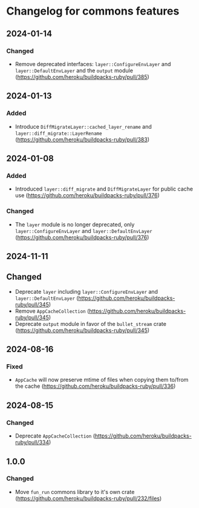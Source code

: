 # Changelog for commons features

## 2024-01-14

### Changed

- Remove deprecated interfaces: `layer::ConfigureEnvLayer` and `layer::DefaultEnvLayer` and the `output` module (https://github.com/heroku/buildpacks-ruby/pull/385)

## 2024-01-13

### Added

- Introduce `DiffMigrateLayer::cached_layer_rename` and `layer::diff_migrate::LayerRename` (https://github.com/heroku/buildpacks-ruby/pull/383)

## 2024-01-08

### Added

- Introduced `layer::diff_migrate` and `DiffMigrateLayer` for public cache use (https://github.com/heroku/buildpacks-ruby/pull/376)

### Changed

- The `layer` module is no longer deprecated, only `layer::ConfigureEnvLayer` and `layer::DefaultEnvLayer` (https://github.com/heroku/buildpacks-ruby/pull/376)

## 2024-11-11

## Changed

- Deprecate `layer` including `layer::ConfigureEnvLayer` and `layer::DefaultEnvLayer` (https://github.com/heroku/buildpacks-ruby/pull/345)
- Remove `AppCacheCollection` (https://github.com/heroku/buildpacks-ruby/pull/345)
- Deprecate `output` module in favor of the `bullet_stream` crate (https://github.com/heroku/buildpacks-ruby/pull/345)

## 2024-08-16

### Fixed

- `AppCache` will now preserve mtime of files when copying them to/from the cache (https://github.com/heroku/buildpacks-ruby/pull/336)

## 2024-08-15

### Changed

- Deprecate `AppCacheCollection` (https://github.com/heroku/buildpacks-ruby/pull/334)

## 1.0.0

### Changed

- Move `fun_run` commons library to it's own crate (https://github.com/heroku/buildpacks-ruby/pull/232/files)
